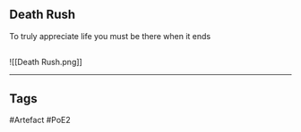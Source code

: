 ## Death Rush
To truly appreciate life you must be there when it ends
##
![[Death Rush.png]]

---
## Tags
#Artefact
#PoE2